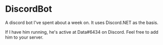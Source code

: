 # DiscordBot

A discord bot I've spent about a week on. It uses Discord.NET as the basis.

If I have him running, he's active at Data#6434 on Discord. Feel free to add him to your server.
